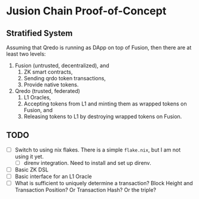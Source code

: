 # Jusion Chain Proof-of-Concept

## Stratified System

Assuming that Qredo is running as DApp on top of Fusion, then there are at least two levels:

1. Fusion (untrusted, decentralized), and
    1. ZK smart contracts,
    2. Sending qrdo token transactions,
    3. Provide native tokens.
2. Qredo (trusted, federated)
    1. L1 Oracles,
    2. Accepting tokens from L1 and minting them as wrapped tokens on Fusion, and
    3. Releasing tokens to L1 by destroying wrapped tokens on Fusion.

## TODO

- [ ] Switch to using nix flakes.  There is a simple `flake.nix`, but I am not using it yet.
  - [ ] direnv integration.  Need to install and set up direnv.
- [ ] Basic ZK DSL
- [ ] Basic interface for an L1 Oracle
- [ ] What is sufficient to uniquely determine a transaction?  Block Height and Transaction Position?  Or Transaction Hash?  Or the triple?
